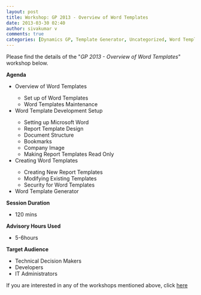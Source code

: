 ```yaml
---
layout: post
title: Workshop: GP 2013 - Overview of Word Templates
date: 2013-03-30 02:40
author: sivakumar v
comments: true
categories: [Dynamics GP, Template Generator, Uncategorized, Word Templates, Workshops]
---
```

<p>Please find the details of the "<em>GP 2013 - Overview of Word Templates</em>" workshop below.<p><strong>Agenda</strong></p><ul>
<li>Overview of Word Templates</li>
<ul>
<li>Set up of Word Templates</li>
<li>Word Templates Maintenance</li>
</ul>
<li>Word Template Development Setup</li>
<ul>
<li>Setting up Microsoft Word</li>
<li>Report Template Design</li>
<li>Document Structure</li>
<li>Bookmarks</li>
<li>Company Image</li>
<li>Making Report Templates Read Only</li>
</ul>
<li>Creating Word Templates</li>
<ul>
<li>Creating New Report Templates</li>
<li>Modifying Existing Templates</li>
<li>Security for Word Templates</li>
</ul>
<li>Word Template Generator</li>
</ul><p><strong>Session Duration</strong></p><ul>
<li>120 mins</li>
</ul><p><strong>Advisory Hours Used</strong></p><ul>
<li>5-6hours</li>
</ul><p><strong>Target Audience</strong></p><ul>
<li>Technical Decision Makers</li>
<li>Developers</li>
<li>IT Administrators</li>
</ul><p>If you are interested in any of the workshops mentioned above, click&nbsp;<a href="mailto:blog_ptsdynamics@microsoft.com?Subject=Dynamics%20GP%20Workshops%20-%20Registration&amp;Body=PLEASE%20FILL%20IN%20THE%20FOLLOWING%20DETAILS%0A%0AName%3A%0ACompany%20Name%3A%0APartner%20ID%3A%0AContact%20number%3A%0AEmail%20ID%3A%0AProducts%20interested%20in%3A%0ASessions%20interested%20in%3A">here</a></p></p>

